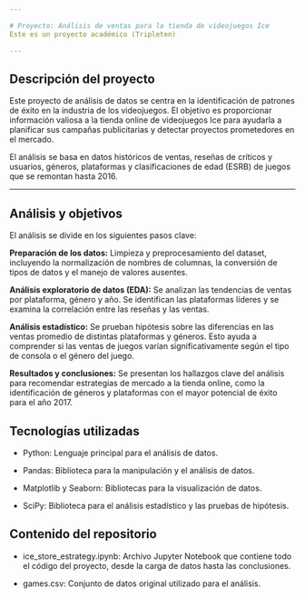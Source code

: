 ```yaml
---

# Proyecto: Análisis de ventas para la tienda de videojuegos Ice
Este es un proyecto académico (Tripleten)

---
```


## Descripción del proyecto
Este proyecto de análisis de datos se centra en la identificación de patrones de éxito en la industria de los videojuegos. El objetivo es proporcionar información valiosa a la tienda online de videojuegos Ice para ayudarla a planificar sus campañas publicitarias y detectar proyectos prometedores en el mercado.

El análisis se basa en datos históricos de ventas, reseñas de críticos y usuarios, géneros, plataformas y clasificaciones de edad (ESRB) de juegos que se remontan hasta 2016.

---

## Análisis y objetivos
El análisis se divide en los siguientes pasos clave:

**Preparación de los datos:** Limpieza y preprocesamiento del dataset, incluyendo la normalización de nombres de columnas, la conversión de tipos de datos y el manejo de valores ausentes.

**Análisis exploratorio de datos (EDA):** Se analizan las tendencias de ventas por plataforma, género y año. Se identifican las plataformas líderes y se examina la correlación entre las reseñas y las ventas.

**Análisis estadístico:** Se prueban hipótesis sobre las diferencias en las ventas promedio de distintas plataformas y géneros. Esto ayuda a comprender si las ventas de juegos varían significativamente según el tipo de consola o el género del juego.

**Resultados y conclusiones:** Se presentan los hallazgos clave del análisis para recomendar estrategias de mercado a la tienda online, como la identificación de géneros y plataformas con el mayor potencial de éxito para el año 2017.

## Tecnologías utilizadas
- Python: Lenguaje principal para el análisis de datos.

- Pandas: Biblioteca para la manipulación y el análisis de datos.

- Matplotlib y Seaborn: Bibliotecas para la visualización de datos.

- SciPy: Biblioteca para el análisis estadístico y las pruebas de hipótesis.

## Contenido del repositorio
- ice_store_estrategy.ipynb: Archivo Jupyter Notebook que contiene todo el código del proyecto, desde la carga de datos hasta las conclusiones.

- games.csv: Conjunto de datos original utilizado para el análisis.